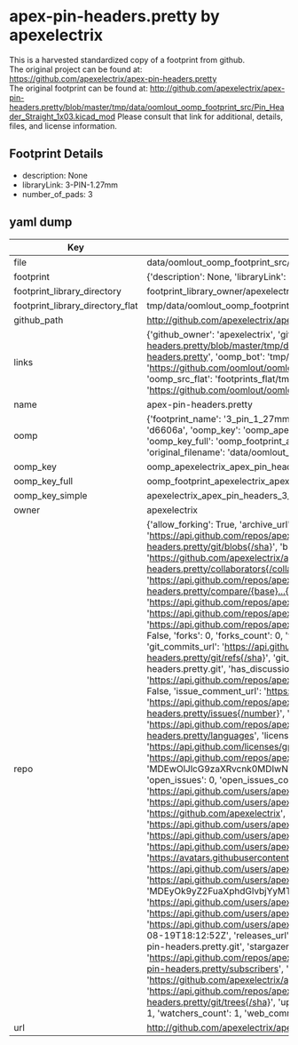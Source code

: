 # apex-pin-headers.pretty by apexelectrix  
This is a harvested standardized copy of a footprint from github.  
The original project can be found at:  
https://github.com/apexelectrix/apex-pin-headers.pretty  
The original footprint can be found at:
http://github.com/apexelectrix/apex-pin-headers.pretty/blob/master/tmp/data/oomlout_oomp_footprint_src/Pin_Header_Straight_1x03.kicad_mod
Please consult that link for additional, details, files, and license information.  
## Footprint Details
* description: None  
* libraryLink: 3-PIN-1.27mm  
* number_of_pads: 3  
## yaml dump  
| Key | Value |  
| --- | --- |  
| file | data/oomlout_oomp_footprint_src/apex-pin-headers.pretty/3-PIN-1.27mm.kicad_mod |  
| footprint | {'description': None, 'libraryLink': '3-PIN-1.27mm', 'number_of_pads': 3} |  
| footprint_library_directory | footprint_library_owner/apexelectrix_apex-pin-headers.pretty |  
| footprint_library_directory_flat | tmp/data/oomlout_oomp_footprint_src/footprints_flat/apexelectrix_apex_pin_headers_3_pin_1_27mm/working |  
| github_path | http://github.com/apexelectrix/apex-pin-headers.pretty/blob/master/tmp/data/oomlout_oomp_footprint_src/3-PIN-1.27mm.kicad_mod |  
| links | {'github_owner': 'apexelectrix', 'github_repo_name': 'apex-pin-headers.pretty', 'github_src': 'http://github.com/apexelectrix/apex-pin-headers.pretty/blob/master/tmp/data/oomlout_oomp_footprint_src/Pin_Header_Straight_1x03.kicad_mod', 'github_src_repo': 'https://github.com/apexelectrix/apex-pin-headers.pretty', 'oomp_bot': 'tmp/data/oomlout_oomp_footprint_src/footprints/apexelectrix_apex_pin_headers_3_pin_1_27mm/working', 'oomp_bot_github': 'https://github.com/oomlout/oomlout_oomp_footprint_bot/tree/main/tmp/data/oomlout_oomp_footprint_src/footprints/apexelectrix_apex_pin_headers_3_pin_1_27mm/working', 'oomp_src_flat': 'footprints_flat/tmp/data/oomlout_oomp_footprint_src/footprints_flat/apexelectrix_apex_pin_headers_3_pin_1_27mm/working', 'oomp_src_flat_github': 'https://github.com/oomlout/oomlout_oomp_footprint_src/tree/main/tmp/data/oomlout_oomp_footprint_src/footprints_flat/apexelectrix_apex_pin_headers_3_pin_1_27mm/working'} |  
| name | apex-pin-headers.pretty |  
| oomp | {'footprint_name': '3_pin_1_27mm', 'library_name': 'apex_pin_headers', 'md5': 'd6606a5154e1a0b05a5984e2274bafb7', 'md5_10': 'd6606a5154', 'md5_5': 'd6606', 'md5_6': 'd6606a', 'oomp_key': 'oomp_apexelectrix_apex_pin_headers_3_pin_1_27mm', 'oomp_key_extra': 'oomp_footprint_apexelectrix_apex_pin_headers_3_pin_1_27mm', 'oomp_key_full': 'oomp_footprint_apexelectrix_apex_pin_headers_3_pin_1_27mm_d6606a', 'oomp_key_simple': 'apexelectrix_apex_pin_headers_3_pin_1_27mm', 'original_filename': 'data/oomlout_oomp_footprint_src/apex-pin-headers.pretty/3-PIN-1.27mm.kicad_mod', 'owner_name': 'apexelectrix'} |  
| oomp_key | oomp_apexelectrix_apex_pin_headers_3_pin_1_27mm |  
| oomp_key_full | oomp_footprint_apexelectrix_apex_pin_headers_3_pin_1_27mm |  
| oomp_key_simple | apexelectrix_apex_pin_headers_3_pin_1_27mm |  
| owner | apexelectrix |  
| repo | {'allow_forking': True, 'archive_url': 'https://api.github.com/repos/apexelectrix/apex-pin-headers.pretty/{archive_format}{/ref}', 'archived': False, 'assignees_url': 'https://api.github.com/repos/apexelectrix/apex-pin-headers.pretty/assignees{/user}', 'blobs_url': 'https://api.github.com/repos/apexelectrix/apex-pin-headers.pretty/git/blobs{/sha}', 'branches_url': 'https://api.github.com/repos/apexelectrix/apex-pin-headers.pretty/branches{/branch}', 'clone_url': 'https://github.com/apexelectrix/apex-pin-headers.pretty.git', 'collaborators_url': 'https://api.github.com/repos/apexelectrix/apex-pin-headers.pretty/collaborators{/collaborator}', 'comments_url': 'https://api.github.com/repos/apexelectrix/apex-pin-headers.pretty/comments{/number}', 'commits_url': 'https://api.github.com/repos/apexelectrix/apex-pin-headers.pretty/commits{/sha}', 'compare_url': 'https://api.github.com/repos/apexelectrix/apex-pin-headers.pretty/compare/{base}...{head}', 'contents_url': 'https://api.github.com/repos/apexelectrix/apex-pin-headers.pretty/contents/{+path}', 'contributors_url': 'https://api.github.com/repos/apexelectrix/apex-pin-headers.pretty/contributors', 'created_at': '2015-08-04T19:09:52Z', 'default_branch': 'master', 'deployments_url': 'https://api.github.com/repos/apexelectrix/apex-pin-headers.pretty/deployments', 'description': 'Pin header footprints for Kicad', 'disabled': False, 'downloads_url': 'https://api.github.com/repos/apexelectrix/apex-pin-headers.pretty/downloads', 'events_url': 'https://api.github.com/repos/apexelectrix/apex-pin-headers.pretty/events', 'fork': False, 'forks': 0, 'forks_count': 0, 'forks_url': 'https://api.github.com/repos/apexelectrix/apex-pin-headers.pretty/forks', 'full_name': 'apexelectrix/apex-pin-headers.pretty', 'git_commits_url': 'https://api.github.com/repos/apexelectrix/apex-pin-headers.pretty/git/commits{/sha}', 'git_refs_url': 'https://api.github.com/repos/apexelectrix/apex-pin-headers.pretty/git/refs{/sha}', 'git_tags_url': 'https://api.github.com/repos/apexelectrix/apex-pin-headers.pretty/git/tags{/sha}', 'git_url': 'git://github.com/apexelectrix/apex-pin-headers.pretty.git', 'has_discussions': False, 'has_downloads': True, 'has_issues': True, 'has_pages': False, 'has_projects': True, 'has_wiki': True, 'homepage': '', 'hooks_url': 'https://api.github.com/repos/apexelectrix/apex-pin-headers.pretty/hooks', 'html_url': 'https://github.com/apexelectrix/apex-pin-headers.pretty', 'id': 40204069, 'is_template': False, 'issue_comment_url': 'https://api.github.com/repos/apexelectrix/apex-pin-headers.pretty/issues/comments{/number}', 'issue_events_url': 'https://api.github.com/repos/apexelectrix/apex-pin-headers.pretty/issues/events{/number}', 'issues_url': 'https://api.github.com/repos/apexelectrix/apex-pin-headers.pretty/issues{/number}', 'keys_url': 'https://api.github.com/repos/apexelectrix/apex-pin-headers.pretty/keys{/key_id}', 'labels_url': 'https://api.github.com/repos/apexelectrix/apex-pin-headers.pretty/labels{/name}', 'language': None, 'languages_url': 'https://api.github.com/repos/apexelectrix/apex-pin-headers.pretty/languages', 'license': {'key': 'gpl-2.0', 'name': 'GNU General Public License v2.0', 'node_id': 'MDc6TGljZW5zZTg=', 'spdx_id': 'GPL-2.0', 'url': 'https://api.github.com/licenses/gpl-2.0'}, 'merges_url': 'https://api.github.com/repos/apexelectrix/apex-pin-headers.pretty/merges', 'milestones_url': 'https://api.github.com/repos/apexelectrix/apex-pin-headers.pretty/milestones{/number}', 'mirror_url': None, 'name': 'apex-pin-headers.pretty', 'network_count': 0, 'node_id': 'MDEwOlJlcG9zaXRvcnk0MDIwNDA2OQ==', 'notifications_url': 'https://api.github.com/repos/apexelectrix/apex-pin-headers.pretty/notifications{?since,all,participating}', 'open_issues': 0, 'open_issues_count': 0, 'organization': {'avatar_url': 'https://avatars.githubusercontent.com/u/6211642?v=4', 'events_url': 'https://api.github.com/users/apexelectrix/events{/privacy}', 'followers_url': 'https://api.github.com/users/apexelectrix/followers', 'following_url': 'https://api.github.com/users/apexelectrix/following{/other_user}', 'gists_url': 'https://api.github.com/users/apexelectrix/gists{/gist_id}', 'gravatar_id': '', 'html_url': 'https://github.com/apexelectrix', 'id': 6211642, 'login': 'apexelectrix', 'node_id': 'MDEyOk9yZ2FuaXphdGlvbjYyMTE2NDI=', 'organizations_url': 'https://api.github.com/users/apexelectrix/orgs', 'received_events_url': 'https://api.github.com/users/apexelectrix/received_events', 'repos_url': 'https://api.github.com/users/apexelectrix/repos', 'site_admin': False, 'starred_url': 'https://api.github.com/users/apexelectrix/starred{/owner}{/repo}', 'subscriptions_url': 'https://api.github.com/users/apexelectrix/subscriptions', 'type': 'Organization', 'url': 'https://api.github.com/users/apexelectrix'}, 'owner': {'avatar_url': 'https://avatars.githubusercontent.com/u/6211642?v=4', 'events_url': 'https://api.github.com/users/apexelectrix/events{/privacy}', 'followers_url': 'https://api.github.com/users/apexelectrix/followers', 'following_url': 'https://api.github.com/users/apexelectrix/following{/other_user}', 'gists_url': 'https://api.github.com/users/apexelectrix/gists{/gist_id}', 'gravatar_id': '', 'html_url': 'https://github.com/apexelectrix', 'id': 6211642, 'login': 'apexelectrix', 'node_id': 'MDEyOk9yZ2FuaXphdGlvbjYyMTE2NDI=', 'organizations_url': 'https://api.github.com/users/apexelectrix/orgs', 'received_events_url': 'https://api.github.com/users/apexelectrix/received_events', 'repos_url': 'https://api.github.com/users/apexelectrix/repos', 'site_admin': False, 'starred_url': 'https://api.github.com/users/apexelectrix/starred{/owner}{/repo}', 'subscriptions_url': 'https://api.github.com/users/apexelectrix/subscriptions', 'type': 'Organization', 'url': 'https://api.github.com/users/apexelectrix'}, 'private': False, 'pulls_url': 'https://api.github.com/repos/apexelectrix/apex-pin-headers.pretty/pulls{/number}', 'pushed_at': '2015-08-19T18:12:52Z', 'releases_url': 'https://api.github.com/repos/apexelectrix/apex-pin-headers.pretty/releases{/id}', 'size': 124, 'ssh_url': 'git@github.com:apexelectrix/apex-pin-headers.pretty.git', 'stargazers_count': 1, 'stargazers_url': 'https://api.github.com/repos/apexelectrix/apex-pin-headers.pretty/stargazers', 'statuses_url': 'https://api.github.com/repos/apexelectrix/apex-pin-headers.pretty/statuses/{sha}', 'subscribers_count': 2, 'subscribers_url': 'https://api.github.com/repos/apexelectrix/apex-pin-headers.pretty/subscribers', 'subscription_url': 'https://api.github.com/repos/apexelectrix/apex-pin-headers.pretty/subscription', 'svn_url': 'https://github.com/apexelectrix/apex-pin-headers.pretty', 'tags_url': 'https://api.github.com/repos/apexelectrix/apex-pin-headers.pretty/tags', 'teams_url': 'https://api.github.com/repos/apexelectrix/apex-pin-headers.pretty/teams', 'temp_clone_token': None, 'topics': [], 'trees_url': 'https://api.github.com/repos/apexelectrix/apex-pin-headers.pretty/git/trees{/sha}', 'updated_at': '2022-12-08T23:49:56Z', 'url': 'https://api.github.com/repos/apexelectrix/apex-pin-headers.pretty', 'visibility': 'public', 'watchers': 1, 'watchers_count': 1, 'web_commit_signoff_required': False} |  
| url | http://github.com/apexelectrix/apex-pin-headers.pretty |  

